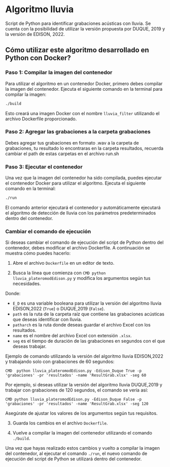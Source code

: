 # Algoritmo lluvia

Script de Python para identificar grabaciones acústicas con lluvia. Se cuenta con la posibilidad de utilizar la versión propuesta por DUQUE, 2019 y la versión de EDISON, 2022.

## Cómo utilizar este algoritmo desarrollado en Python con Docker?

### Paso 1: Compilar la imagen del contenedor

Para utilizar el algoritmo en un contenedor Docker, primero debes compilar la imagen del contenedor. Ejecuta el siguiente comando en la terminal para compilar la imagen:

```bash
./build
```

Esto creará una imagen Docker con el nombre `lluvia_filter` utilizando el archivo Dockerfile proporcionado.

### Paso 2: Agregar las grabaciones a la carpeta grabaciones

Debes agregar tus grabaciones en formato .wav a la carpeta de grabaciones, tu resultado lo encontraras en la carpeta resultados, recuerda cambiar el path de estas carpetas en el archivo run.sh
### Paso 3: Ejecutar el contenedor

Una vez que la imagen del contenedor ha sido compilada, puedes ejecutar el contenedor Docker para utilizar el algoritmo. Ejecuta el siguiente comando en la terminal:

```bash
./run
```

El comando anterior ejecutará el contenedor y automáticamente ejecutará el algoritmo de detección de lluvia con los parámetros predeterminados dentro del contenedor.

### Cambiar el comando de ejecución

Si deseas cambiar el comando de ejecución del script de Python dentro del contenedor, debes modificar el archivo Dockerfile. A continuación se muestra cómo puedes hacerlo:

1. Abre el archivo `Dockerfile` en un editor de texto.

2. Busca la línea que comienza con `CMD python lluvia_plateromodEdison.py` y modifica los argumentos según tus necesidades.

Donde:
- `E_D` es una variable booleana para utilizar la versión del algoritmo lluvia EDISON,2022 (`True`) o DUQUE,2019 (`False`).
- `path` es la ruta de la carpeta raíz que contiene las grabaciones acústicas que deseas identificar con lluvia.
- `patharch` es la ruta donde deseas guardar el archivo Excel con los resultados.
- `name` es el nombre del archivo Excel con extensión `.xlsx`.
- `seg` es el tiempo de duración de las grabaciones en segundos con el que deseas trabajar.

Ejemplo de comando utilizando la versión del algoritmo lluvia EDISON,2022 y trabajando solo con grabaciones de 60 segundos:

```
CMD  python lluvia_plateromodEdison.py -Edison_Duque True -p 'grabaciones' -pr 'resultados' -name 'ResultGrab.xlsx' -seg 60
```

Por ejemplo, si deseas utilizar la versión del algoritmo lluvia DUQUE,2019 y trabajar con grabaciones de 120 segundos, el comando se vería así:

```
CMD python lluvia_plateromodEdison.py -Edison_Duque False -p 'grabaciones' -pr 'resultados' -name 'ResultGrab.xlsx' -seg 120
```

Asegúrate de ajustar los valores de los argumentos según tus requisitos.

3. Guarda los cambios en el archivo `Dockerfile`.

4. Vuelve a compilar la imagen del contenedor utilizando el comando `./build`.

Una vez que hayas realizado estos cambios y vuelto a compilar la imagen del contenedor, al ejecutar el comando `./run`, el nuevo comando de ejecución del script de Python se utilizará dentro del contenedor.

